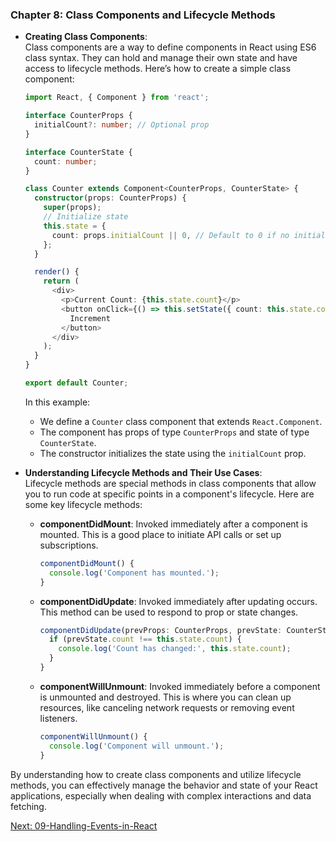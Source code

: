 ### Chapter 8: Class Components and Lifecycle Methods

- **Creating Class Components**:  
  Class components are a way to define components in React using ES6 class syntax. They can hold and manage their own state and have access to lifecycle methods. Here’s how to create a simple class component:

  ```typescript
  import React, { Component } from 'react';

  interface CounterProps {
    initialCount?: number; // Optional prop
  }

  interface CounterState {
    count: number;
  }

  class Counter extends Component<CounterProps, CounterState> {
    constructor(props: CounterProps) {
      super(props);
      // Initialize state
      this.state = {
        count: props.initialCount || 0, // Default to 0 if no initialCount is provided
      };
    }

    render() {
      return (
        <div>
          <p>Current Count: {this.state.count}</p>
          <button onClick={() => this.setState({ count: this.state.count + 1 })}>
            Increment
          </button>
        </div>
      );
    }
  }

  export default Counter;
  ```

  In this example:
  - We define a `Counter` class component that extends `React.Component`.
  - The component has props of type `CounterProps` and state of type `CounterState`.
  - The constructor initializes the state using the `initialCount` prop.

- **Understanding Lifecycle Methods and Their Use Cases**:  
  Lifecycle methods are special methods in class components that allow you to run code at specific points in a component's lifecycle. Here are some key lifecycle methods:

  - **componentDidMount**: Invoked immediately after a component is mounted. This is a good place to initiate API calls or set up subscriptions.
    ```typescript
    componentDidMount() {
      console.log('Component has mounted.');
    }
    ```

  - **componentDidUpdate**: Invoked immediately after updating occurs. This method can be used to respond to prop or state changes.
    ```typescript
    componentDidUpdate(prevProps: CounterProps, prevState: CounterState) {
      if (prevState.count !== this.state.count) {
        console.log('Count has changed:', this.state.count);
      }
    }
    ```

  - **componentWillUnmount**: Invoked immediately before a component is unmounted and destroyed. This is where you can clean up resources, like canceling network requests or removing event listeners.
    ```typescript
    componentWillUnmount() {
      console.log('Component will unmount.');
    }
    ```

By understanding how to create class components and utilize lifecycle methods, you can effectively manage the behavior and state of your React applications, especially when dealing with complex interactions and data fetching.

[Next: 09-Handling-Events-in-React](09-Handling-Events-in-React.md)